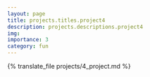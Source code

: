 ```yaml
---
layout: page
title: projects.titles.project4
description: projects.descriptions.project4
img:
importance: 3
category: fun
---
```


{% translate_file projects/4_project.md %}
